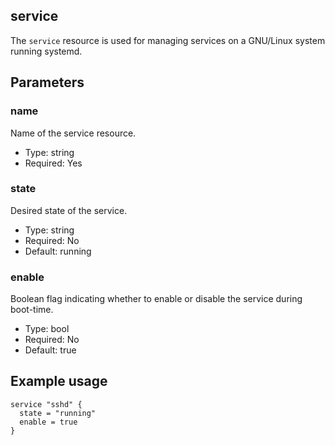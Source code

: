 ## service

The `service` resource is used for managing services on a GNU/Linux
system running systemd.

## Parameters

### name

Name of the service resource.

* Type: string
* Required: Yes

### state

Desired state of the service.

* Type: string
* Required: No
* Default: running

### enable

Boolean flag indicating whether to enable or disable the service
during boot-time.

* Type: bool
* Required: No
* Default: true

## Example usage

```hcl
service "sshd" {
  state = "running"
  enable = true
}
```
